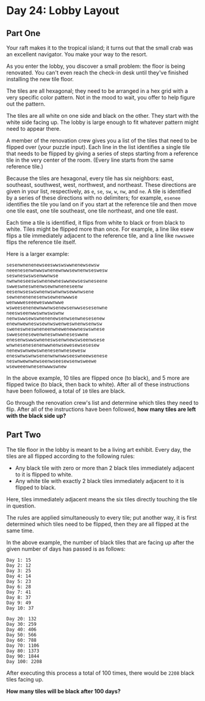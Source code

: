 # Day 24: Lobby Layout

## Part One

Your raft makes it to the tropical island; it turns out that the small crab was an excellent navigator.
You make your way to the resort.

As you enter the lobby, you discover a small problem: the floor is being renovated.
You can't even reach the check-in desk until they've finished installing the new tile floor.

The tiles are all hexagonal; they need to be arranged in a hex grid with a very specific color pattern.
Not in the mood to wait, you offer to help figure out the pattern.

The tiles are all white on one side and black on the other. They start with the white side facing up.
The lobby is large enough to fit whatever pattern might need to appear there.

A member of the renovation crew gives you a list of the tiles that need to be flipped over (your puzzle input).
Each line in the list identifies a single tile that needs to be flipped by giving a series of steps starting from a
reference tile in the very center of the room. (Every line starts from the same reference tile.)

Because the tiles are hexagonal, every tile has six neighbors: east, southeast, southwest, west, northwest, and northeast.
These directions are given in your list, respectively, as `e`, `se`, `sw`, `w`, `nw`, and `ne`.
A tile is identified by a series of these directions with no delimiters; for example, `esenee` identifies the tile you
land on if you start at the reference tile and then move one tile east, one tile southeast, one tile northeast, and one tile east.

Each time a tile is identified, it flips from white to black or from black to white.
Tiles might be flipped more than once.
For example, a line like esew flips a tile immediately adjacent to the reference tile, and a line like `nwwswee` flips the reference tile itself.

Here is a larger example:

    sesenwnenenewseeswwswswwnenewsewsw
    neeenesenwnwwswnenewnwwsewnenwseswesw
    seswneswswsenwwnwse
    nwnwneseeswswnenewneswwnewseswneseene
    swweswneswnenwsewnwneneseenw
    eesenwseswswnenwswnwnwsewwnwsene
    sewnenenenesenwsewnenwwwse
    wenwwweseeeweswwwnwwe
    wsweesenenewnwwnwsenewsenwwsesesenwne
    neeswseenwwswnwswswnw
    nenwswwsewswnenenewsenwsenwnesesenew
    enewnwewneswsewnwswenweswnenwsenwsw
    sweneswneswneneenwnewenewwneswswnese
    swwesenesewenwneswnwwneseswwne
    enesenwswwswneneswsenwnewswseenwsese
    wnwnesenesenenwwnenwsewesewsesesew
    nenewswnwewswnenesenwnesewesw
    eneswnwswnwsenenwnwnwwseeswneewsenese
    neswnwewnwnwseenwseesewsenwsweewe
    wseweeenwnesenwwwswnew

In the above example, 10 tiles are flipped once (to black), and 5 more are flipped twice (to black, then back to white).
After all of these instructions have been followed, a total of `10` tiles are black.

Go through the renovation crew's list and determine which tiles they need to flip.
After all of the instructions have been followed, **how many tiles are left with the black side up?**

## Part Two

The tile floor in the lobby is meant to be a living art exhibit. Every day, the tiles are all flipped according to the following rules:

- Any black tile with zero or more than 2 black tiles immediately adjacent to it is flipped to white.
- Any white tile with exactly 2 black tiles immediately adjacent to it is flipped to black.

Here, tiles immediately adjacent means the six tiles directly touching the tile in question.

The rules are applied simultaneously to every tile; put another way, it is first determined which tiles need to be flipped,
then they are all flipped at the same time.

In the above example, the number of black tiles that are facing up after the given number of days has passed is as follows:

    Day 1: 15
    Day 2: 12
    Day 3: 25
    Day 4: 14
    Day 5: 23
    Day 6: 28
    Day 7: 41
    Day 8: 37
    Day 9: 49
    Day 10: 37
    
    Day 20: 132
    Day 30: 259
    Day 40: 406
    Day 50: 566
    Day 60: 788
    Day 70: 1106
    Day 80: 1373
    Day 90: 1844
    Day 100: 2208

After executing this process a total of 100 times, there would be `2208` black tiles facing up.

**How many tiles will be black after 100 days?**

